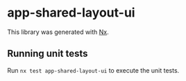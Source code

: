 # app-shared-layout-ui

This library was generated with [Nx](https://nx.dev).

## Running unit tests

Run `nx test app-shared-layout-ui` to execute the unit tests.

